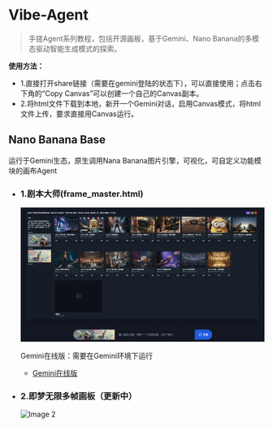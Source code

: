 # Vibe-Agent
> 手搓Agent系列教程，包括开源画板，基于Gemini、Nano Banana的多模态驱动智能生成模式的探索。

**使用方法：**

- 1.直接打开share链接（需要在gemini登陆的状态下），可以直接使用；点击右下角的“Copy Canvas”可以创建一个自己的Canvas副本。
- 2.将html文件下载到本地，新开一个Gemini对话，启用Canvas模式，将html文件上传，要求直接用Canvas运行。

## Nano Banana Base
运行于Gemini生态，原生调用Nana Banana图片引擎，可视化，可自定义功能模块的画布Agent

- ### 1.剧本大师(frame_master.html)
  ![Image 1](nano-banana-base/main-page.png)

  Gemini在线版：需要在Gemini环境下运行
  - [Gemini在线版](https://gemini.google.com/share/b5ef14f1962e)

- ### 2.即梦无限多帧画板（更新中）
  ![Image 2](nano-banana-base/jimeng-canvas.png)

